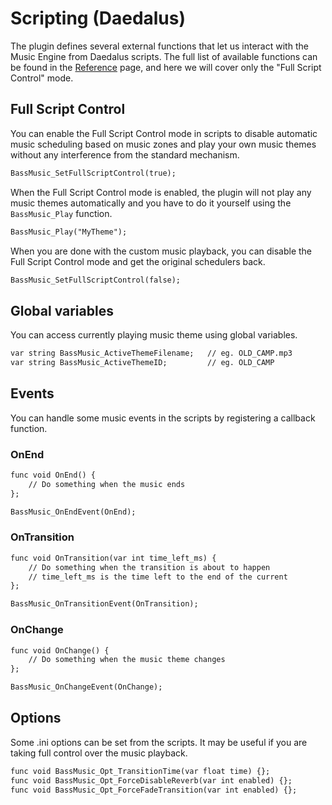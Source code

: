 # Scripting (Daedalus)

The plugin defines several external functions that let us interact with the Music Engine from Daedalus scripts.
The full list of available functions can be found in the [Reference](../reference/index.md) page, and here we
will cover only the "Full Script Control" mode.

## Full Script Control

You can enable the Full Script Control mode in scripts to disable automatic music scheduling based on music zones
and play your own music themes without any interference from the standard mechanism.

```dae
BassMusic_SetFullScriptControl(true);
```

When the Full Script Control mode is enabled, the plugin will not play any music themes automatically and you
have to do it yourself using the `BassMusic_Play` function.

```dae
BassMusic_Play("MyTheme");
```

When you are done with the custom music playback, you can disable the Full Script Control mode and get the
original schedulers back.

```dae
BassMusic_SetFullScriptControl(false);
```

## Global variables

You can access currently playing music theme using global variables.

```dae
var string BassMusic_ActiveThemeFilename;   // eg. OLD_CAMP.mp3
var string BassMusic_ActiveThemeID;         // eg. OLD_CAMP
```

## Events

You can handle some music events in the scripts by registering a callback function.

### OnEnd

```dae
func void OnEnd() {
    // Do something when the music ends
};

BassMusic_OnEndEvent(OnEnd);
```

### OnTransition

```dae
func void OnTransition(var int time_left_ms) {
    // Do something when the transition is about to happen
    // time_left_ms is the time left to the end of the current
};

BassMusic_OnTransitionEvent(OnTransition);
```

### OnChange

```dae
func void OnChange() {
    // Do something when the music theme changes
};

BassMusic_OnChangeEvent(OnChange);
```

## Options

Some .ini options can be set from the scripts. It may be useful if you are taking full control over the music playback.

```dae
func void BassMusic_Opt_TransitionTime(var float time) {};
func void BassMusic_Opt_ForceDisableReverb(var int enabled) {};
func void BassMusic_Opt_ForceFadeTransition(var int enabled) {};
```

